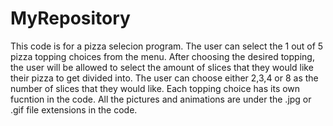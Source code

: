 # MyRepository
This code is for a pizza selecion program.
The user can select the 1 out of 5 pizza topping choices from the menu.
After choosing the desired topping, the user will be allowed to select the amount of slices that they would like their pizza to get divided into.
The user can choose either 2,3,4 or 8 as the number of slices that they would like.
Each topping choice has its own fucntion in the code.
All the pictures and animations are under the .jpg or .gif file extensions in the code.
